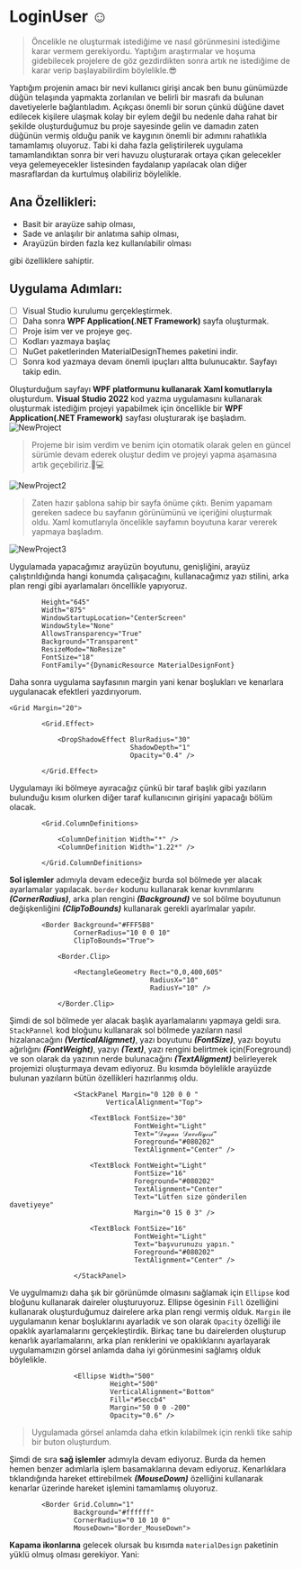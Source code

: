 # LoginUser ☺️

>Öncelikle ne oluşturmak istediğime ve nasıl görünmesini istediğime karar vermem gerekiyordu. Yaptığım araştırmalar ve hoşuma gidebilecek projelere de göz gezdirdikten sonra artık ne istediğime de karar verip başlayabilirdim böylelikle.😎

Yaptığım projenin amacı bir nevi kullanıcı girişi ancak ben bunu günümüzde düğün telaşında yapmakta zorlanılan ve belirli bir masrafı da bulunan davetiyelerle bağlantıladım. Açıkçası önemli bir sorun çünkü düğüne davet edilecek kişilere ulaşmak kolay bir eylem değil bu nedenle daha rahat bir şekilde oluşturduğumuz bu proje sayesinde gelin ve damadın zaten düğünün vermiş olduğu panik ve kaygının önemli bir adımını rahatlıkla tamamlamış oluyoruz. Tabi ki daha fazla geliştirilerek uygulama tamamlandıktan sonra bir veri havuzu oluşturarak ortaya çıkan gelecekler veya gelemeyecekler listesinden faydalanıp yapılacak olan diğer masraflardan da kurtulmuş olabiliriz böylelikle.

## Ana Özellikleri:
- Basit bir arayüze sahip olması,
- Sade ve anlaşılır bir anlatıma sahip olması,
- Arayüzün birden fazla kez kullanılabilir olması 

gibi özelliklere sahiptir.

## Uygulama Adımları:
- [ ] Visual Studio kurulumu gerçekleştirmek.
- [ ] Daha sonra **WPF Application(.NET Framework)** sayfa oluşturmak.
- [ ] Proje isim ver ve projeye geç.
- [ ] Kodları yazmaya başlaç
- [ ] NuGet paketlerinden MaterialDesignThemes paketini indir.
- [ ] Sonra kod yazmaya devam önemli ipuçları altta bulunucaktır. Sayfayı takip edin.

Oluşturduğum sayfayı **WPF platformunu kullanarak Xaml komutlarıyla** oluşturdum. 
**Visual Studio 2022** kod yazma uygulamasını kullanarak oluşturmak istediğim projeyi yapabilmek için öncellikle bir **WPF Application(.NET Framework)** sayfası oluşturarak işe başladım. 
![NewProject](https://github.com/bsrtk/LoginUser/assets/101363847/97621ae8-8e55-4bfb-8b68-93f0c9081469)

>Projeme bir isim verdim ve benim için otomatik olarak gelen en güncel sürümle devam ederek oluştur dedim ve projeyi yapma aşamasına artık geçebiliriz.👩💻 

![NewProject2](https://github.com/bsrtk/LoginUser/assets/101363847/cd2c6116-ca6c-4a27-86e5-92ea9ceda555)


>Zaten hazır şablona sahip bir sayfa önüme çıktı. Benim yapamam gereken sadece bu sayfanın görünümünü ve içeriğini oluşturmak oldu. Xaml komutlarıyla öncelikle sayfamın boyutuna karar vererek yapmaya başladım.

![NewProject3](https://github.com/bsrtk/LoginUser/assets/101363847/581a7726-9f55-4018-b40a-bbeb6133026f)


Uygulamada yapacağımız arayüzün boyutunu, genişliğini, arayüz çalıştırıldığında hangi konumda çalışacağını, kullanacağımız yazı stilini, arka plan rengi gibi ayarlamaları öncellikle yapıyoruz.

```
        Height="645"
        Width="875"
        WindowStartupLocation="CenterScreen"
        WindowStyle="None"
        AllowsTransparency="True"
        Background="Transparent"
        ResizeMode="NoResize"
        FontSize="18"
        FontFamily="{DynamicResource MaterialDesignFont}
```

Daha sonra uygulama sayfasının margin yani kenar boşlukları ve kenarlara uygulanacak efektleri yazdırıyorum.

```
<Grid Margin="20">

        <Grid.Effect>

            <DropShadowEffect BlurRadius="30"
                              ShadowDepth="1"
                              Opacity="0.4" />

        </Grid.Effect>
```

Uygulamayı iki bölmeye ayıracağız çünkü bir taraf başlık gibi yazıların bulunduğu kısım olurken diğer taraf kullanıcının girişini yapacağı bölüm olacak.

```
        <Grid.ColumnDefinitions>

            <ColumnDefinition Width="*" />
            <ColumnDefinition Width="1.22*" />

        </Grid.ColumnDefinitions>
```

**Sol işlemler** adımıyla devam edeceğiz burda sol bölmede yer alacak ayarlamalar yapılacak. `border` kodunu kullanarak kenar kıvrımlarını **_(CornerRadius)_**, arka plan rengini **_(Background)_** ve sol bölme boyutunun değişkenliğini **_(ClipToBounds)_** kullanarak gerekli ayarlmalar yapılır.

```
        <Border Background="#FFF5B8"
                CornerRadius="10 0 0 10"
                ClipToBounds="True">

            <Border.Clip>

                <RectangleGeometry Rect="0,0,400,605"
                                   RadiusX="10"
                                   RadiusY="10" />

            </Border.Clip>
```


Şimdi de sol bölmede yer alacak başlık ayarlamalarını yapmaya geldi sıra. `StackPannel` kod bloğunu kullanarak sol bölmede yazıların nasıl hizalanacağını **_(VerticalAligmnet)_**, yazı boyutunu **_(FontSize)_**, yazı boyutu ağırlığını **_(FontWeight)_**, yazıyı **_(Text)_**, yazı rengini belirtmek için(Foreground) ve son olarak da yazının nerde bulunacağını **_(TextAligment)_** belirleyerek projemizi oluşturmaya devam ediyoruz. Bu kısımda böylelikle arayüzde bulunan yazıların bütün özellikleri hazırlanmış oldu.

```
                <StackPanel Margin="0 120 0 0 "
                        VerticalAlignment="Top">

                    <TextBlock FontSize="30"
                               FontWeight="Light"
                               Text="𝒟𝓊ℊ𝓊𝓃 𝒟𝒶𝓋ℯ𝓉𝒾𝓎ℯ𝓈𝒾"
                               Foreground="#080202"
                               TextAlignment="Center" />

                    <TextBlock FontWeight="Light"
                               FontSize="16"
                               Foreground="#080202"
                               TextAlignment="Center"
                               Text="Lütfen size gönderilen davetiyeye"
                               Margin="0 15 0 3" />

                    <TextBlock FontSize="16"
                               FontWeight="Light"
                               Text="başvurunuzu yapın."
                               Foreground="#080202"
                               TextAlignment="Center" />

                </StackPanel>
```

Ve uygulmamızı daha şık bir görünümde olmasını sağlamak için `Ellipse` kod bloğunu kullanarak daireler oluşturuyoruz. Ellipse ögesinin `Fill` özelliğini kullanarak oluşturduğumuz dairelere arka plan rengi vermiş olduk. `Margin` ile uygulamanın kenar boşluklarını ayarladık ve son olarak `Opacity` özelliği ile opaklık ayarlamalarını gerçekleştirdik. Birkaç tane bu dairelerden oluşturup kenarlık ayarlamalarını, arka plan renklerini ve opaklıklarını ayarlayarak uygulamamızın görsel anlamda daha iyi görünmesini sağlamış olduk böylelikle.

```
                <Ellipse Width="500"
                         Height="500"
                         VerticalAlignment="Bottom"
                         Fill="#5eccb4"
                         Margin="50 0 0 -200"
                         Opacity="0.6" />
```

>Uygulamada görsel anlamda daha etkin kılabilmek için renkli tike sahip bir buton oluşturdum.

Şimdi de sıra **sağ işlemler** adımıyla devam ediyoruz. Burda da hemen hemen benzer adımlarla işlem basamaklarına devam ediyoruz. Kenarlıklara tıklandığında hareket ettirebilmek **_(MouseDown)_** özelliğini kullanarak kenarlar üzerinde hareket işlemini tamamlamış oluyoruz. 

```
        <Border Grid.Column="1"
                Background="#ffffff"
                CornerRadius="0 10 10 0"
                MouseDown="Border_MouseDown">
```

**Kapama ikonlarına** gelecek olursak bu kısımda `materialDesign` paketinin yüklü olmuş olması gerekiyor. Yani:






















